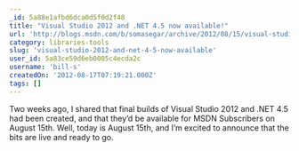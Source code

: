 ```yaml
---
_id: 5a88e1afbd6dca0d5f0d2f48
title: "Visual Studio 2012 and .NET 4.5 now available!"
url: 'http://blogs.msdn.com/b/somasegar/archive/2012/08/15/visual-studio-2012-and-net-4-5-now-available.aspx'
category: libraries-tools
slug: 'visual-studio-2012-and-net-4-5-now-available'
user_id: 5a83ce59d6eb0005c4ecda2c
username: 'bill-s'
createdOn: '2012-08-17T07:19:21.000Z'
tags: []
---
```


Two weeks ago, I shared that final builds of Visual Studio 2012 and .NET 4.5 had been created, and that they’d be available for MSDN Subscribers on August 15th.  Well, today is August 15th, and I’m excited to announce that the bits are live and ready to go.
